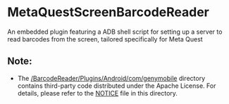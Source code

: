 # MetaQuestScreenBarcodeReader
An embedded plugin featuring a ADB shell script for setting up a server to read barcodes from the screen, tailored specifically for Meta Quest

## Note:
- The [/BarcodeReader/Plugins/Android/com/genymobile](./BarcodeReader/Plugins/Android/com/genymobile/) directory contains third-party code distributed under the Apache License. For details, please refer to the [NOTICE](./BarcodeReader/Plugins/Android/com/genymobile/NOTICE) file in this directory.